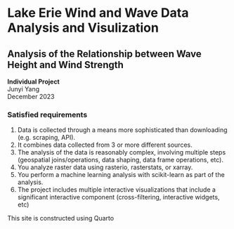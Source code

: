 # Lake Erie Wind and Wave Data Analysis and Visulization
## Analysis of the Relationship between Wave Height and Wind Strength  

__Individual Project__  
Junyi Yang  
December 2023

### Satisfied requirements
1. Data is collected through a means more sophisticated than downloading (e.g. scraping, API).
2. It combines data collected from 3 or more different sources.
3. The analysis of the data is reasonably complex, involving multiple steps (geospatial joins/operations, data shaping, data frame operations, etc).
4. You analyze raster data using rasterio, rasterstats, or xarray.
5. You perform a machine learning analysis with scikit-learn as part of the analysis.
6. The project includes multiple interactive visualizations that include a significant interactive component (cross-filtering, interactive widgets, etc)  

This site is constructed using Quarto